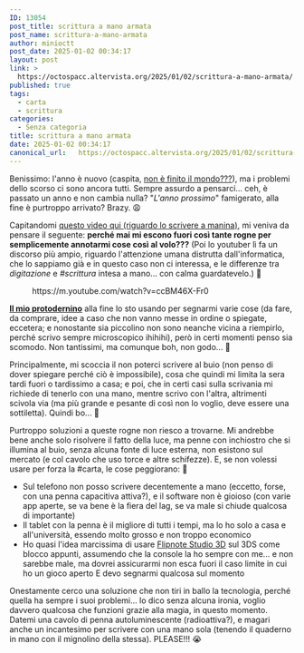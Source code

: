 ```yaml
---
ID: 13054
post_title: scrittura a mano armata
post_name: scrittura-a-mano-armata
author: minioctt
post_date: 2025-01-02 00:34:17
layout: post
link: >
  https://octospacc.altervista.org/2025/01/02/scrittura-a-mano-armata/
published: true
tags:
  - carta
  - scrittura
categories:
  - Senza categoria
title: scrittura a mano armata
date: 2025-01-02 00:34:17
canonical_url:   https://octospacc.altervista.org/2025/01/02/scrittura-a-mano-armata/
---
```

<!-- wp:paragraph -->
<p>Benissimo: l'anno è nuovo (caspita, <a href="/microblog-mirror/2024/12/31/il-mondo-esplode/">non è finito il mondo???</a>), ma i problemi dello scorso ci sono ancora tutti. Sempre assurdo a pensarci... ceh, è passato un anno e non cambia nulla? "<em>L'anno prossimo</em>" famigerato, alla fine è purtroppo arrivato? Brazy. 😩</p>
<!-- /wp:paragraph -->

<!-- wp:paragraph -->
<p>Capitandomi <a href="https://www.youtube.com/watch?v=ccBM46X-Fr0">questo video qui (riguardo lo scrivere a manina)</a>, mi veniva da pensare il seguente: <strong>perché mai mi escono fuori così tante rogne per semplicemente annotarmi cose così al volo???</strong> (Poi lo youtuber lì fa un discorso più ampio, riguardo l'attenzione umana distrutta dall'informatica, che lo sappiamo già e in questo caso non ci interessa, e le differenze tra <em>digitazione</em> e <em>#scrittura</em> intesa a mano... con calma guardatevelo.) 🤥</p>
<!-- /wp:paragraph -->

<!-- wp:paragraph -->
<p></p>
<!-- /wp:paragraph -->

<!-- wp:embed {"url":"https://m.youtube.com/watch?v=ccBM46X-Fr0","type":"video","providerNameSlug":"youtube","responsive":true,"className":"wp-embed-aspect-16-9 wp-has-aspect-ratio"} -->
<figure class="wp-block-embed is-type-video is-provider-youtube wp-block-embed-youtube wp-embed-aspect-16-9 wp-has-aspect-ratio"><div class="wp-block-embed__wrapper">
https://m.youtube.com/watch?v=ccBM46X-Fr0
</div></figure>
<!-- /wp:embed -->

<!-- wp:paragraph -->
<p></p>
<!-- /wp:paragraph -->

<!-- wp:paragraph -->
<p><a href="/microblog-mirror/2024/11/30/il-protodernino/"><strong>Il mio protodernino</strong></a> alla fine lo sto usando per segnarmi varie cose (da fare, da comprare, idee a caso che non vanno messe in ordine o spiegate, eccetera; e nonostante sia piccolino non sono neanche vicina a riempirlo, perché scrivo sempre microscopico ihihihi), però in certi momenti penso sia scomodo. Non tantissimi, ma comunque boh, non godo... 🤨</p>
<!-- /wp:paragraph -->

<!-- wp:paragraph -->
<p>Principalmente, mi scoccia il non poterci scrivere al buio (non penso di dover spiegare perché ciò è impossibile), cosa che quindi mi limita la sera tardi fuori o tardissimo a casa; e poi, che in certi casi sulla scrivania mi richiede di tenerlo con una mano, mentre scrivo con l'altra, altrimenti scivola via (ma più grande e pesante di così non lo voglio, deve essere una sottiletta). Quindi bo... 😤</p>
<!-- /wp:paragraph -->

<!-- wp:paragraph -->
<p>Purtroppo soluzioni a queste rogne non riesco a trovarne. Mi andrebbe bene anche solo risolvere il fatto della luce, ma penne con inchiostro che si illumina al buio, senza alcuna fonte di luce esterna, non esistono sul mercato (e col cavolo che uso torce e altre schifezze). E, se non volessi usare per forza la #carta, le cose peggiorano: 👅</p>
<!-- /wp:paragraph -->

<!-- wp:list -->
<ul class="wp-block-list"><!-- wp:list-item -->
<li>Sul telefono non posso scrivere decentemente a mano (eccetto, forse, con una penna capacitiva attiva?), e il software non è gioioso (con varie app aperte, se va bene è la fiera del lag, se va male si chiude qualcosa di importante)</li>
<!-- /wp:list-item -->

<!-- wp:list-item -->
<li>Il tablet con la penna è il migliore di tutti i tempi, ma lo ho solo a casa e all'università, essendo molto grosso e non troppo economico</li>
<!-- /wp:list-item -->

<!-- wp:list-item -->
<li>Ho quasi l'idea marcissima di usare <a href="https://memos.octt.eu.org/m/ngkhtqvTjmYE7fwzy6bTEy">Flipnote Studio 3D</a> sul 3DS come blocco appunti, assumendo che la console la ho sempre con me... e non sarebbe male, ma dovrei assicurarmi non esca fuori il caso limite in cui ho un gioco aperto E devo segnarmi qualcosa sul momento</li>
<!-- /wp:list-item --></ul>
<!-- /wp:list -->

<!-- wp:paragraph -->
<p>Onestamente cerco una soluzione che non tiri in ballo la tecnologia, perché quella ha sempre i suoi problemi... lo dico senza alcuna ironia, voglio davvero qualcosa che funzioni grazie alla magia, in questo momento. Datemi una cavolo di penna autoluminescente (radioattiva?), e magari anche un incantesimo per scrivere con una mano sola (tenendo il quaderno in mano con il mignolino della stessa). PLEASE!!! 😭</p>
<!-- /wp:paragraph -->